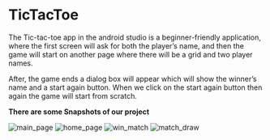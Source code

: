 # TicTacToe
The Tic-tac-toe app in the android studio is a beginner-friendly application, where the first screen will ask for both the player’s name, and then the game will start on another page where there will be a grid and two player names.

After, the game ends a dialog box will appear which will show the winner’s name and a start again button. When we click on the start again button then again the game will start from scratch.

**There are some Snapshots of our project**

![main_page](https://github.com/DurgeshMali/TicTacToe/assets/98301084/3ac81311-3681-47ac-9631-f8660ce81d8b)
![home_page](https://github.com/DurgeshMali/TicTacToe/assets/98301084/faa80538-bb42-4cbd-a383-fe0bcf17ddb7)
![win_match](https://github.com/DurgeshMali/TicTacToe/assets/98301084/fbeaed59-5874-43a3-b614-0c9701ebb381)
![match_draw](https://github.com/DurgeshMali/TicTacToe/assets/98301084/3218821c-2474-4065-81ce-7ac7a8b86047)

